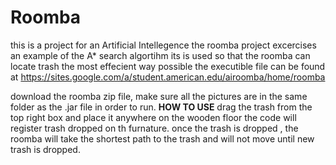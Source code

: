 # Roomba
this is a project for an Artificial Intellegence 
the roomba project excercises an example of the A* search algortihm
its is used so that the roomba can locate trash the most effecient way possible
the executible file can be found at https://sites.google.com/a/student.american.edu/airoomba/home/roomba

download the roomba zip file, make sure all the pictures are in the same folder as the .jar file in order to run.
**HOW TO USE**
drag the trash from the top right box and place it anywhere on the wooden floor
the code will register trash dropped on th furnature.
once the trash is dropped , the roomba will take the shortest path to the trash and will not move until new trash is dropped.

